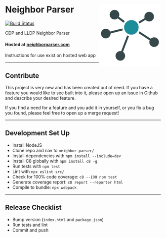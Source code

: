 # Neighbor Parser <img align="right" width="200" height="200" src="dist/static/logo.png">

[![Build Status](https://github.com/PackeTsar/neighbor-parser/actions/workflows/CI-CD.yml/badge.svg)](https://github.com/PackeTsar/neighbor-parser/actions/workflows/CI-CD.yml)

CDP and LLDP Neighbor Parser

#### Hosted at [neighborparser.com](https://neighborparser.com/)

Instructions for use exist on hosted web app


---


## Contribute

This project is very new and has been created out of need. If you have a feature you would like to see built into it, please open up an issue in Github and describe your desired feature.

If you find a need for a feature and you add it in yourself, or you fix a bug you found, please feel free to open up a merge request!


---


## Development Set Up
- Install NodeJS
- Clone repo and nav to `neighbor-parser/`
- Install dependencies with `npm install --include=dev`
- Install C8 globally with `npm install c8 -g`
- Run tests with `npm test`
- Lint with `npx eslint src/`
- Check for 100% code coverage: `c8 --100 npm test`
- Generate coverage report: `c8 report --reporter html`
- Compile to bundle: `npx webpack`


---


## Release Checklist
- Bump version (`index.html` and `package.json`)
- Run tests and lint
- Commit and push
